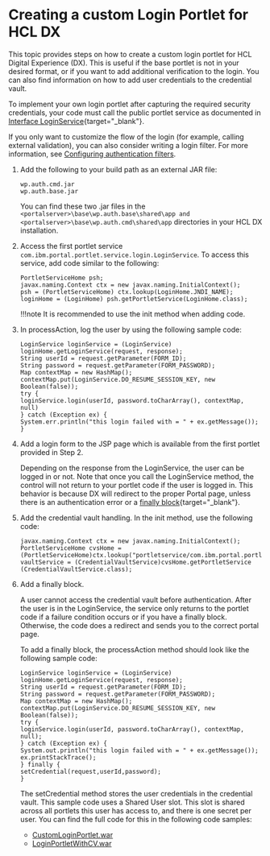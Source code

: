 # Creating a custom Login Portlet for HCL DX

This topic provides steps on how to create a custom login portlet for HCL Digital Experience (DX). This is useful if the base portlet is not in your desired format, or if you want to add additional verification to the login. You can also find information on how to add user credentials to the credential vault.

To implement your own login portlet after capturing the required security credentials, your code must call the public portlet service as documented in [Interface LoginService](https://help.hcl-software.com/digital-experience/8.5/dev/javadoc/vrm/850/spi_docs/com/ibm/portal/portlet/service/login/LoginService.html){target="_blank"}.

If you only want to customize the flow of the login (for example, calling external validation), you can also consider writing a login filter. For more information, see [Configuring authentication filters](../../../../config_portal_behavior/auth_filters/index.md).

1. Add the following to your build path as an external JAR file:

    ```
    wp.auth.cmd.jar
    wp.auth.base.jar
    ```

    You can find these two .jar files in the `<portalserver>\base\wp.auth.base\shared\app and <portalserver>\base\wp.auth.cmd\shared\app` directories in your HCL DX installation.

2. Access the first portlet service `com.ibm.portal.portlet.service.login.LoginService`. To access this service, add code similar to the following:

    ```
    PortletServiceHome psh;
    javax.naming.Context ctx = new javax.naming.InitialContext();
    psh = (PortletServiceHome) ctx.lookup(LoginHome.JNDI_NAME);
    loginHome = (LoginHome) psh.getPortletService(LoginHome.class);
    ```

    !!!note
        It is recommended to use the init method when adding code.

3. In processAction, log the user by using the following sample code:

    ```
    LoginService loginService = (LoginService) loginHome.getLoginService(request, response);
    String userId = request.getParameter(FORM_ID);
    String password = request.getParameter(FORM_PASSWORD);
    Map contextMap = new HashMap();
    contextMap.put(LoginService.DO_RESUME_SESSION_KEY, new Boolean(false));
    try {
    loginService.login(userId, password.toCharArray(), contextMap, null)
    } catch (Exception ex) {
    System.err.println("this login failed with = " + ex.getMessage());
    }
    ```

4. Add a login form to the JSP page which is available from the first portlet provided in Step 2.

    Depending on the response from the LoginService, the user can be logged in or not. Note that once you call the LoginService method, the control will not return to your portlet code if the user is logged in. This behavior is because DX will redirect to the proper Portal page, unless there is an authentication error or a [finally block](https://docs.oracle.com/javase/tutorial/essential/exceptions/finally.html){target="_blank"}.

5. Add the credential vault handling. In the init method, use the following code:

    ```
    javax.naming.Context ctx = new javax.naming.InitialContext();
    PortletServiceHome cvsHome = (PortletServiceHome)ctx.lookup("portletservice/com.ibm.portal.portlet.service.credentialvault.CredentialVaultService");
    vaultService = (CredentialVaultService)cvsHome.getPortletService (CredentialVaultService.class);
    ```

6. Add a finally block. 

    A user cannot access the credential vault before authentication. After the user is in the LoginService, the service only returns to the portlet code if a failure condition occurs or if you have a finally block. Otherwise, the code does a redirect and sends you to the correct portal page.

    To add a finally block, the processAction method should look like the following sample code:

    ```
    LoginService loginService = (LoginService) loginHome.getLoginService(request, response);
    String userId = request.getParameter(FORM_ID);
    String password = request.getParameter(FORM_PASSWORD);
    Map contextMap = new HashMap();
    contextMap.put(LoginService.DO_RESUME_SESSION_KEY, new Boolean(false));
    try {
    loginService.login(userId, password.toCharArray(), contextMap, null);
    } catch (Exception ex) {
    System.out.println("this login failed with = " + ex.getMessage());
    ex.printStackTrace();
    } finally {
    setCredential(request,userId,password);
    }
    ```

    The setCredential method stores the user credentials in the credential vault. This sample code uses a Shared User slot. This slot is shared across all portlets this user has access to, and there is one secret per user. You can find the full code for this in the following code samples:

    - [CustomLoginPortlet.war](downloads/CustomLoginPortlet.war)
    - [LoginPortletWithCV.war](downloads/LoginPortletWithCV.war)
